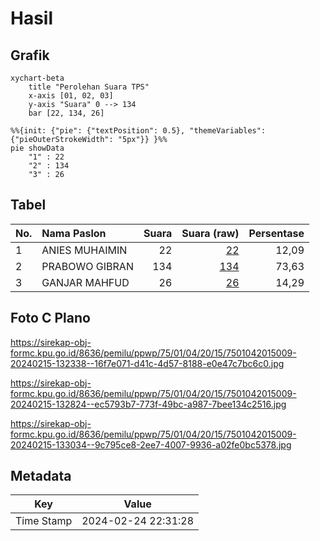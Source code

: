 # Hasil

## Grafik

```mermaid
xychart-beta
    title "Perolehan Suara TPS"
    x-axis [01, 02, 03]
    y-axis "Suara" 0 --> 134
    bar [22, 134, 26]
```

```mermaid
%%{init: {"pie": {"textPosition": 0.5}, "themeVariables": {"pieOuterStrokeWidth": "5px"}} }%%
pie showData
    "1" : 22
    "2" : 134
    "3" : 26
```

## Tabel

| No. | Nama Paslon    | Suara | Suara (raw) | Persentase |
|:--- |:-------------- | -----:| -----------:| ----------:|
| 1   | ANIES MUHAIMIN | 22    | [22][p-1]   | 12,09      |
| 2   | PRABOWO GIBRAN | 134   | [134][p-2]  | 73,63      |
| 3   | GANJAR MAHFUD  | 26    | [26][p-3]   | 14,29      |


[p-1]: https://github.com/gigit-pemilu/pemilu-2024-75-gorontalo/blob/main/pilpres/hitung-suara/sub/75-gorontalo/sub/01-gorontalo/sub/04-tibawa/sub/2015-botumoputi/sub/009-tps/sub/paslon-1.txt
[p-2]: https://github.com/gigit-pemilu/pemilu-2024-75-gorontalo/blob/main/pilpres/hitung-suara/sub/75-gorontalo/sub/01-gorontalo/sub/04-tibawa/sub/2015-botumoputi/sub/009-tps/sub/paslon-2.txt
[p-3]: https://github.com/gigit-pemilu/pemilu-2024-75-gorontalo/blob/main/pilpres/hitung-suara/sub/75-gorontalo/sub/01-gorontalo/sub/04-tibawa/sub/2015-botumoputi/sub/009-tps/sub/paslon-3.txt

## Foto C Plano

https://sirekap-obj-formc.kpu.go.id/8636/pemilu/ppwp/75/01/04/20/15/7501042015009-20240215-132338--16f7e071-d41c-4d57-8188-e0e47c7bc6c0.jpg

https://sirekap-obj-formc.kpu.go.id/8636/pemilu/ppwp/75/01/04/20/15/7501042015009-20240215-132824--ec5793b7-773f-49bc-a987-7bee134c2516.jpg

https://sirekap-obj-formc.kpu.go.id/8636/pemilu/ppwp/75/01/04/20/15/7501042015009-20240215-133034--9c795ce8-2ee7-4007-9936-a02fe0bc5378.jpg


## Metadata

| Key        | Value               |
| ---------- | ------------------- |
| Time Stamp | 2024-02-24 22:31:28 |




